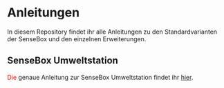 # Anleitungen

In diesem Repository findet ihr alle Anleitungen zu den Standardvarianten der SenseBox und den einzelnen Erweiterungen.

## SenseBox Umweltstation

<span style="color:red;">Die</span> genaue Anleitung zur SenseBox Umweltstation findet ihr [hier](Umweltstation.md).